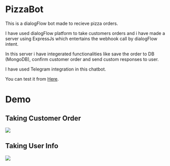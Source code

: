 # PizzaBot

This is a dialogFlow bot made to recieve pizza orders.  

I have used dialogFlow platform to take customers orders and i have made a server using ExpressJs which entertains the webhook call by dialogFlow intent.

In this server i have integerated functionalities like save the order to DB (MongoDB), confirm customer order and send custom responses to user.

I have used Telegram integration in this chatbot.

You can test it from [Here](https://t.me/Pizza_17Bot).

# Demo

## Taking Customer Order

![](https://github.com/Ziyad-Beyg/PizzaBot/blob/main/gif1.gif)

## Taking User Info

![](https://github.com/Ziyad-Beyg/PizzaBot/blob/main/gif2.gif)
